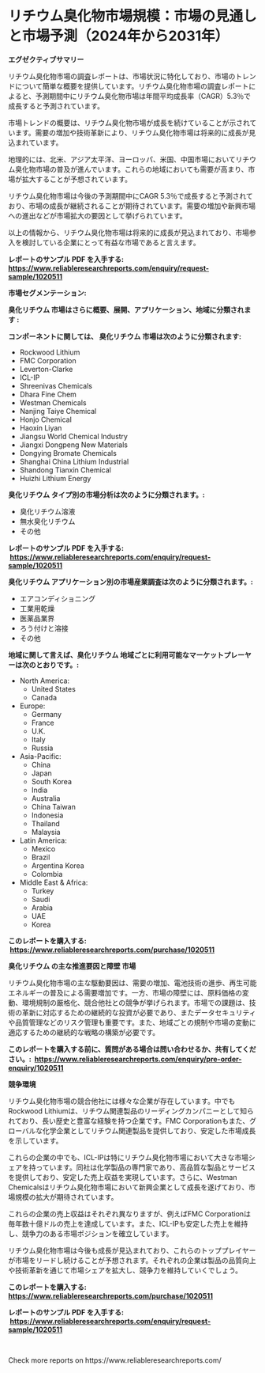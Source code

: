 <p><h1>リチウム臭化物市場規模：市場の見通しと市場予測（2024年から2031年）</h1></p><p><strong>エグゼクティブサマリー</strong></p>
<p><p>リチウム臭化物市場の調査レポートは、市場状況に特化しており、市場のトレンドについて簡単な概要を提供しています。リチウム臭化物市場の調査レポートによると、予測期間中にリチウム臭化物市場は年間平均成長率（CAGR）5.3％で成長すると予測されています。</p><p>市場トレンドの概要は、リチウム臭化物市場が成長を続けていることが示されています。需要の増加や技術革新により、リチウム臭化物市場は将来的に成長が見込まれています。</p><p>地理的には、北米、アジア太平洋、ヨーロッパ、米国、中国市場においてリチウム臭化物市場の普及が進んでいます。これらの地域においても需要が高まり、市場が拡大することが予想されています。</p><p>リチウム臭化物市場は今後の予測期間中にCAGR 5.3％で成長すると予測されており、市場の成長が継続されることが期待されています。需要の増加や新興市場への進出などが市場拡大の要因として挙げられています。</p><p>以上の情報から、リチウム臭化物市場は将来的に成長が見込まれており、市場参入を検討している企業にとって有益な市場であると言えます。</p></p>
<p><strong>レポートのサンプル PDF を入手する: <a href="https://www.reliableresearchreports.com/enquiry/request-sample/1020511">https://www.reliableresearchreports.com/enquiry/request-sample/1020511</a></strong></p>
<p><strong>市場セグメンテーション:</strong></p>
<p><strong> 臭化リチウム 市場はさらに概要、展開、アプリケーション、地域に分類されます :</strong></p>
<p><strong>コンポーネントに関しては、 臭化リチウム 市場は次のように分類されます: &nbsp;</strong></p>
<p><ul><li>Rockwood Lithium</li><li>FMC Corporation</li><li>Leverton-Clarke</li><li>ICL-IP</li><li>Shreenivas Chemicals</li><li>Dhara Fine Chem</li><li>Westman Chemicals</li><li>Nanjing Taiye Chemical</li><li>Honjo Chemical</li><li>Haoxin Liyan</li><li>Jiangsu World Chemical Industry</li><li>Jiangxi Dongpeng New Materials</li><li>Dongying Bromate Chemicals</li><li>Shanghai China Lithium Industrial</li><li>Shandong Tianxin Chemical</li><li>Huizhi Lithium Energy</li></ul></p>
<p><strong> 臭化リチウム タイプ別の市場分析は次のように分類されます。:</strong></p>
<p><ul><li>臭化リチウム溶液</li><li>無水臭化リチウム</li><li>その他</li></ul></p>
<p><strong>レポートのサンプル PDF を入手する: &nbsp;<a href="https://www.reliableresearchreports.com/enquiry/request-sample/1020511">https://www.reliableresearchreports.com/enquiry/request-sample/1020511</a></strong></p>
<p><strong> 臭化リチウム アプリケーション別の市場産業調査は次のように分類されます。:</strong></p>
<p><ul><li>エアコンディショニング</li><li>工業用乾燥</li><li>医薬品業界</li><li>ろう付けと溶接</li><li>その他</li></ul></p>
<p><strong>地域に関して言えば、臭化リチウム 地域ごとに利用可能なマーケットプレーヤーは次のとおりです。:</strong></p>
<p><ul>
    <li>
        North America:
        <ul>
            <li>United States</li>
            <li>Canada</li>
        </ul>
    </li>
    <li>
        Europe:
        <ul>
            <li>Germany</li>
            <li>France</li>
            <li>U.K.</li>
            <li>Italy</li>
            <li>Russia</li>
        </ul>
    </li>
    <li>
        Asia-Pacific:
        <ul>
            <li>China</li>
            <li>Japan</li>
            <li>South Korea</li>
            <li>India</li>
            <li>Australia</li>
            <li>China Taiwan</li>
            <li>Indonesia</li>
            <li>Thailand</li>
            <li>Malaysia</li>
        </ul>
    </li>
    <li>
        Latin America:
        <ul>
            <li>Mexico</li>
            <li>Brazil</li>
            <li>Argentina Korea</li>
            <li>Colombia</li>
        </ul>
    </li>
    <li>
        Middle East & Africa:
        <ul>
            <li>Turkey</li>
            <li>Saudi</li>
            <li>Arabia</li>
            <li>UAE</li>
            <li>Korea</li>
        </ul>
    </li>
    </ul></p>
<p><strong>このレポートを購入する: &nbsp;<a href="https://www.reliableresearchreports.com/purchase/1020511">https://www.reliableresearchreports.com/purchase/1020511</a></strong></p>
<p><strong>臭化リチウム の主な推進要因と障壁 市場</strong></p>
<p><p>リチウム臭化物市場の主な駆動要因は、需要の増加、電池技術の進歩、再生可能エネルギーの普及による需要増加です。一方、市場の障壁には、原料価格の変動、環境規制の厳格化、競合他社との競争が挙げられます。市場での課題は、技術の革新に対応するための継続的な投資が必要であり、またデータセキュリティや品質管理などのリスク管理も重要です。また、地域ごとの規制や市場の変動に適応するための継続的な戦略の構築が必要です。</p></p>
<p><strong>このレポートを購入する前に、質問がある場合は問い合わせるか、共有してください。:&nbsp; <a href="https://www.reliableresearchreports.com/enquiry/pre-order-enquiry/1020511">https://www.reliableresearchreports.com/enquiry/pre-order-enquiry/1020511</a></strong></p>
<p><strong>競争環境</strong></p>
<p><p>リチウム臭化物市場の競合他社には様々な企業が存在しています。中でもRockwood Lithiumは、リチウム関連製品のリーディングカンパニーとして知られており、長い歴史と豊富な経験を持つ企業です。FMC Corporationもまた、グローバルな化学企業としてリチウム関連製品を提供しており、安定した市場成長を示しています。</p><p>これらの企業の中でも、ICL-IPは特にリチウム臭化物市場において大きな市場シェアを持っています。同社は化学製品の専門家であり、高品質な製品とサービスを提供しており、安定した売上収益を実現しています。さらに、Westman Chemicalsはリチウム臭化物市場において新興企業として成長を遂げており、市場規模の拡大が期待されています。</p><p>これらの企業の売上収益はそれぞれ異なりますが、例えばFMC Corporationは毎年数十億ドルの売上を達成しています。また、ICL-IPも安定した売上を維持し、競争力のある市場ポジションを確立しています。</p><p>リチウム臭化物市場は今後も成長が見込まれており、これらのトッププレイヤーが市場をリードし続けることが予想されます。それぞれの企業は製品の品質向上や技術革新を通じて市場シェアを拡大し、競争力を維持していくでしょう。</p></p>
<p><strong>このレポートを購入する: &nbsp; <a href="https://www.reliableresearchreports.com/purchase/1020511">https://www.reliableresearchreports.com/purchase/1020511</a></strong></p>
<p><strong>レポートのサンプル PDF を入手する: &nbsp;<a href="https://www.reliableresearchreports.com/enquiry/request-sample/1020511">https://www.reliableresearchreports.com/enquiry/request-sample/1020511</a></strong><strong></strong></p>
<p>&nbsp;</p>
<p>Check more reports on https://www.reliableresearchreports.com/</p>